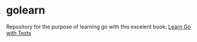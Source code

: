 # golearn
Repository for the purpose of learning go with this excelent book: [Learn Go with Tests](https://quii.gitbook.io/learn-go-with-tests/)

